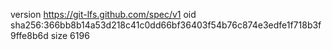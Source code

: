 version https://git-lfs.github.com/spec/v1
oid sha256:366bb8b14a53d218c41c0dd66bf36403f54b76c874e3edfe1f718b3f9ffe8b6d
size 6196
